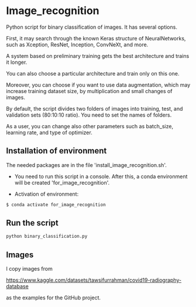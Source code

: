 # Image_recognition

Python script for binary classification of images. It has several options. 

First, it may search through the known Keras structure of NeuralNetworks, such as Xception, ResNet, Inception, ConvNeXt, and more. 

A system based on preliminary training gets the best architecture and trains it longer. 

You can also choose a particular architecture and train only on this one.

Moreover, you can choose if you want to use data augmentation, which may increase training dataset size, by multiplication and small changes of images.

By default, the script divides two folders of images into training, test, and validation sets (80:10:10 ratio).
You need to set the names of folders.

As a user, you can change also other parameters such as batch_size, learning rate, and type of optimizer. 


## Installation of environment

The needed packages are in the file 'install_image_recognition.sh'.

- You need to run this script in a console. After this, a conda environment will be created 'for_image_recognition'. 

- Activation of environment:

```bash
$ conda activate for_image_recognition
```

## Run the script

```bash
python binary_classification.py
```

## Images
I copy images from  

https://www.kaggle.com/datasets/tawsifurrahman/covid19-radiography-database

as the examples for the GitHub project. 



